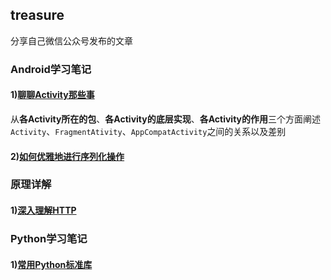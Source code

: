 ## treasure 
分享自己微信公众号发布的文章

### Android学习笔记
#### 1)[聊聊Activity那些事](http://mp.weixin.qq.com/s?__biz=MzIwODY1MDc1NQ==&mid=2247483653&idx=1&sn=13d71f333bce72e34c8a2c87d45d4180&chksm=977e9669a0091f7f150066fa277ffa2faf23d81d6bba38bc78e9a75a136922bd72f97e591cc3#rd) 
从**各Activity所在的包**、**各Activity的底层实现**、**各Activity的作用**三个方面阐述`Activity`、`FragmentAtivity`、`AppCompatActivity`之间的关系以及差别

#### 2)[如何优雅地进行序列化操作](http://mp.weixin.qq.com/s?__biz=MzIwODY1MDc1NQ==&mid=2247483671&idx=1&sn=f4b9cf5f42f0d46d8ef157d88db525f6&chksm=977e967ba0091f6d522dc92bc046e921ecf865f87bcbe7b56deba041ebe6d28141da70e91181#rd)


### 原理详解
#### 1)[深入理解HTTP](http://mp.weixin.qq.com/s?__biz=MzIwODY1MDc1NQ==&mid=2247483655&idx=1&sn=411240926e4f5117dcb2e46cd678d103&chksm=977e966ba0091f7d37a12115274c39a092fac46d70b2101f51da8d63925659f4bf5a7677bf1e#rd)


### Python学习笔记
#### 1)[常用Python标准库](http://mp.weixin.qq.com/s?__biz=MzIwODY1MDc1NQ==&mid=2247483674&idx=1&sn=308c1c24a764257cee1d680fae87744a&chksm=977e9676a0091f60c07cd95151320032ca3515140f7d165c793fb8d253c12b171ce17b6b086b#rd)
